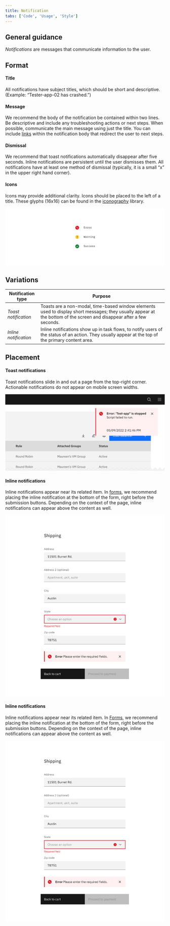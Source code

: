 ```yaml
---
title: Notification
tabs: ['Code', 'Usage', 'Style']
---
```


## General guidance

_Notifications_ are messages that communicate information to the user.


## Format

#### Title

All notifications have subject titles, which should be short and descriptive. (Example: “Tester-app-02 has crashed.”)

#### Message

We recommend the body of the notification be contained within two lines. Be descriptive and include any troubleshooting actions or next steps. When possible, communicate the main message using just the title. You can include [links](/components/link) within the notification body that redirect the user to next steps.

#### Dismissal

We recommend that toast notifications automatically disappear after five seconds. Inline notifications are persistent until the user dismisses them. All notifications have at least one method of dismissal (typically, it is a small “x” in the upper right hand corner).

#### Icons

Icons may provide additional clarity. Icons should be placed to the left of a title. These glyphs (16x16) can be found in the [iconography](/guidelines/iconography/library) library.


<image-component cols="8">

![The three icon states](images/notification-usage-1.png)

</image-component>

## Variations

| Notification type   | Purpose                                                                                                                                                     |
| ------------- | ----------------------------------------------------------------------------------------------------------------------------------------------------------- |
| _Toast notification_      | Toasts are a non-modal, time-based window elements used to display short messages; they usually appear at the bottom of the screen and disappear after a few seconds.                                                                                               |
| _Inline notification_  | Inline notifications show up in task flows, to notify users of the status of an action. They usually appear at the top of the primary content area. |


## Placement

#### Toast notifications

Toast notifications slide in and out a page from the top-right corner. Actionable notifications do not appear on mobile screen widths.

<image-component cols="8">

![Toast notification example](images/notification-usage-2.png)

</image-component>

#### Inline notifications

Inline notifications appear near its related item. In [forms](/components/form), we recommend placing the inline notification at the bottom of the form, right before the submission buttons. Depending on the context of the page, inline notifications can appear above the content as well.

<image-component cols="8">

![Form example with inline notification](images/notification-usage-3.png)

</image-component>

#### Inline notifications

Inline notifications appear near its related item. In [Forms](/components/form), we recommend placing the inline notification at the bottom of the form, right before the submission buttons. Depending on the context of the page, inline notifications can appear above the content as well.

<image-component cols="8">

![Form example with inline notification](images/notification-usage-3.png)

</image-component>
